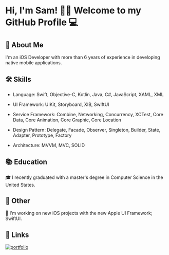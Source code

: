 
# Hi, I'm Sam! 👋🏻 Welcome to my GitHub Profile 💻


## 🍎 About Me
I'm an iOS Developer with more than 6 years of experience in developing native mobile applications.


## 🛠 Skills
- Language: Swift, Objective-C, Kotlin, Java, C#, JavaScript, XAML, XML

- UI Framework: UIKit, Storyboard, XIB, SwiftUI

- Service Framework: Combine, Networking, Concurrency, XCTest, Core Data, Core Animation, Core Graphic, Core Location

- Design Pattern: Delegate, Facade, Observer, Singleton, Builder, State, Adapter, Prototype, Factory 

- Architecture: MVVM, MVC, SOLID


## 📚 Education
🎓 I recently graduated with a master's degree in Computer Science in the United States.

## 🏉 Other
📱 I'm working on new iOS projects with the new Apple UI Framework; SwiftUI.


## 🔗 Links
[![portfolio](https://img.shields.io/badge/my_portfolio-000?style=for-the-badge&logo=ko-fi&logoColor=white)]([https://www.samreth.dev](https://samrethkem.wixsite.com/home))

